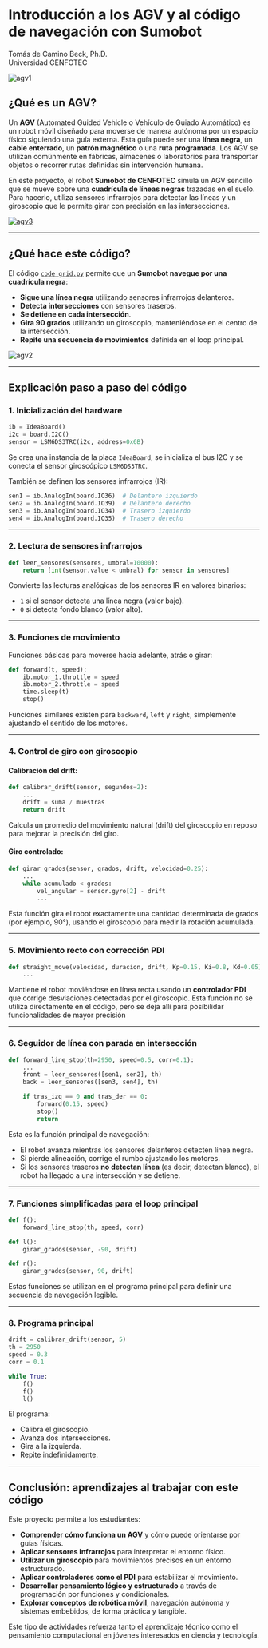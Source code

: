 # Introducción a los AGV y al código de navegación con Sumobot

Tomás de Camino Beck, Ph.D.  
Universidad CENFOTEC  

![agv1](https://github.com/Universidad-Cenfotec/Sumobot/blob/main/c%C3%B3digos_de_ejemplo/AGVs/Sumobot%20AGV1.png)


## ¿Qué es un AGV?

Un **AGV** (Automated Guided Vehicle o Vehículo de Guiado Automático) es un robot móvil diseñado para moverse de manera autónoma por un espacio físico siguiendo una guía externa. Esta guía puede ser una **línea negra**, un **cable enterrado**, un **patrón magnético** o una **ruta programada**. Los AGV se utilizan comúnmente en fábricas, almacenes o laboratorios para transportar objetos o recorrer rutas definidas sin intervención humana.

En este proyecto, el robot **Sumobot de CENFOTEC** simula un AGV sencillo que se mueve sobre una **cuadrícula de líneas negras** trazadas en el suelo. Para hacerlo, utiliza sensores infrarrojos para detectar las líneas y un giroscopio que le permite girar con precisión en las intersecciones.

[![agv3](https://github.com/Universidad-Cenfotec/Sumobot/blob/main/c%C3%B3digos_de_ejemplo/AGVs/Sumobot%20AGV5.JPG)](https://drive.google.com/file/d/1jkeH9_rlwJXOZw-MmuL7ObS06lNQ4z1Q/view?usp=sharing)

---

## ¿Qué hace este código?

El código [`code_grid.py`](https://github.com/Universidad-Cenfotec/Sumobot/blob/main/c%C3%B3digos_de_ejemplo/AGVs/code_grid.py) permite que un **Sumobot navegue por una cuadrícula negra**:

- **Sigue una línea negra** utilizando sensores infrarrojos delanteros.
- **Detecta intersecciones** con sensores traseros.
- **Se detiene en cada intersección**.
- **Gira 90 grados** utilizando un giroscopio, manteniéndose en el centro de la intersección.
- **Repite una secuencia de movimientos** definida en el loop principal.

![agv2](https://github.com/Universidad-Cenfotec/Sumobot/blob/main/c%C3%B3digos_de_ejemplo/AGVs/Sumobot%20AGV4.JPG)

---

## Explicación paso a paso del código

### 1. Inicialización del hardware

```python
ib = IdeaBoard()
i2c = board.I2C()
sensor = LSM6DS3TRC(i2c, address=0x6B)
````

Se crea una instancia de la placa `IdeaBoard`, se inicializa el bus I2C y se conecta el sensor giroscópico `LSM6DS3TRC`.

También se definen los sensores infrarrojos (IR):

```python
sen1 = ib.AnalogIn(board.IO36)  # Delantero izquierdo
sen2 = ib.AnalogIn(board.IO39)  # Delantero derecho
sen3 = ib.AnalogIn(board.IO34)  # Trasero izquierdo
sen4 = ib.AnalogIn(board.IO35)  # Trasero derecho
```

---

### 2. Lectura de sensores infrarrojos

```python
def leer_sensores(sensores, umbral=10000):
    return [int(sensor.value < umbral) for sensor in sensores]
```

Convierte las lecturas analógicas de los sensores IR en valores binarios:

* `1` si el sensor detecta una línea negra (valor bajo).
* `0` si detecta fondo blanco (valor alto).

---

### 3. Funciones de movimiento

Funciones básicas para moverse hacia adelante, atrás o girar:

```python
def forward(t, speed):
    ib.motor_1.throttle = speed
    ib.motor_2.throttle = speed
    time.sleep(t)
    stop()
```

Funciones similares existen para `backward`, `left` y `right`, simplemente ajustando el sentido de los motores.

---

### 4. Control de giro con giroscopio

#### Calibración del drift:

```python
def calibrar_drift(sensor, segundos=2):
    ...
    drift = suma / muestras
    return drift
```

Calcula un promedio del movimiento natural (drift) del giroscopio en reposo para mejorar la precisión del giro.

#### Giro controlado:

```python
def girar_grados(sensor, grados, drift, velocidad=0.25):
    ...
    while acumulado < grados:
        vel_angular = sensor.gyro[2] - drift
        ...
```

Esta función gira el robot exactamente una cantidad determinada de grados (por ejemplo, 90°), usando el giroscopio para medir la rotación acumulada.

---

### 5. Movimiento recto con corrección PDI

```python
def straight_move(velocidad, duracion, drift, Kp=0.15, Ki=0.8, Kd=0.05):
    ...
```

Mantiene el robot moviéndose en línea recta usando un **controlador PDI** que corrige desviaciones detectadas por el giroscopio. Esta función no se utiliza directamente en el código, pero se deja allí para posibilidar funcionalidades de mayor precisión

---

### 6. Seguidor de línea con parada en intersección

```python
def forward_line_stop(th=2950, speed=0.5, corr=0.1):
    ...
    front = leer_sensores([sen1, sen2], th)
    back = leer_sensores([sen3, sen4], th)

    if tras_izq == 0 and tras_der == 0:
        forward(0.15, speed)
        stop()
        return
```

Esta es la función principal de navegación:

* El robot avanza mientras los sensores delanteros detecten línea negra.
* Si pierde alineación, corrige el rumbo ajustando los motores.
* Si los sensores traseros **no detectan línea** (es decir, detectan blanco), el robot ha llegado a una intersección y se detiene.

---

### 7. Funciones simplificadas para el loop principal

```python
def f():
    forward_line_stop(th, speed, corr)

def l():
    girar_grados(sensor, -90, drift)

def r():
    girar_grados(sensor, 90, drift)
```

Estas funciones se utilizan en el programa principal para definir una secuencia de navegación legible.

---

### 8. Programa principal

```python
drift = calibrar_drift(sensor, 5)
th = 2950
speed = 0.3
corr = 0.1

while True:
    f()
    f()
    l()
```

El programa:

* Calibra el giroscopio.
* Avanza dos intersecciones.
* Gira a la izquierda.
* Repite indefinidamente.

---

## Conclusión: aprendizajes al trabajar con este código

Este proyecto permite a los estudiantes:

* **Comprender cómo funciona un AGV** y cómo puede orientarse por guías físicas.
* **Aplicar sensores infrarrojos** para interpretar el entorno físico.
* **Utilizar un giroscopio** para movimientos precisos en un entorno estructurado.
* **Aplicar controladores como el PDI** para estabilizar el movimiento.
* **Desarrollar pensamiento lógico y estructurado** a través de programación por funciones y condicionales.
* **Explorar conceptos de robótica móvil**, navegación autónoma y sistemas embebidos, de forma práctica y tangible.

Este tipo de actividades refuerza tanto el aprendizaje técnico como el pensamiento computacional en jóvenes interesados en ciencia y tecnología.
